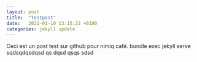 ```yaml
---
layout: post
title:  "Testpost"
date:   2021-01-10 13:15:22 +0100
categories: jekyll update
---
```

Ceci est un post test sur github pour nimiq café.
bundle exec jekyll serve
sqdsqdqsdqsd
qs
dqsd
qsqs
sdsd
